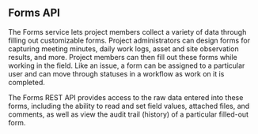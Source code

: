## Forms API

The Forms service lets project members collect a variety of data through filling out customizable forms. Project administrators can design forms for capturing meeting minutes, daily work logs, asset and site observation results, and more. Project members can then fill out these forms while working in the field. Like an issue, a form can be assigned to a particular user and can move through statuses in a workflow as work on it is completed.
 
The Forms REST API provides access to the raw data entered into these forms, including the ability to read and set field values, attached files, and comments, as well as view the audit trail (history) of a particular filled-out form.